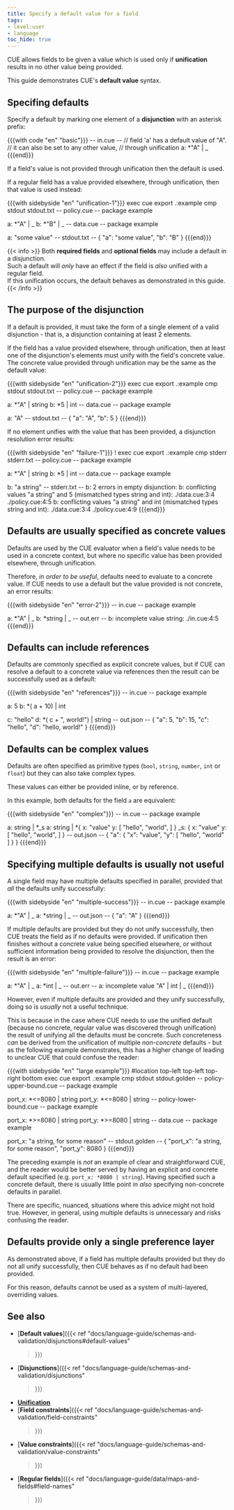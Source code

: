 ```yaml
---
title: Specify a default value for a field
tags:
- level:user
- language
toc_hide: true
---
```


CUE allows fields to be given a value which is used only if **unification**
results in no other value being provided.

This guide demonstrates CUE's **default value** syntax.

## Specifing defaults

Specify a default by marking one element of a **disjunction** with an asterisk
prefix:

{{{with code "en" "basic"}}}
-- in.cue --
// field 'a' has a default value of "A".
// it can also be set to any other value,
// through unification
a: *"A" | _
{{{end}}}

If a field's value is not provided through unification then the default is
used.

If a regular field has a value provided elsewhere, through unification, then
that value is used instead:

{{{with sidebyside "en" "unification-1"}}}
exec cue export .:example
cmp stdout stdout.txt
-- policy.cue --
package example

a: *"A" | _
b: *"B" | _
-- data.cue --
package example

a: "some value"
-- stdout.txt --
{
    "a": "some value",
    "b": "B"
}
{{{end}}}

{{< info >}}
Both **required fields** and **optional fields** may include a default in a
disjunction.\
Such a default will *only* have an effect if the field is *also* unified with a
regular field.\
If this unification occurs, the default behaves as demonstrated in this guide.
{{< /info >}}

## The purpose of the disjunction

If a default is provided, it must take the form of a single element of a valid
disjunction - that is, a disjunction containing at least 2 elements.

If the field has a value provided elsewhere, through unification, then at least
one of the disjunction's elements must unify with the field's concrete value.
The concrete value provided through unification may be the same as the default
value:

{{{with sidebyside "en" "unification-2"}}}
exec cue export .:example
cmp stdout stdout.txt
-- policy.cue --
package example

a: *"A" | string
b: *5 | int
-- data.cue --
package example

a: "A"
-- stdout.txt --
{
    "a": "A",
    "b": 5
}
{{{end}}}

If no element unifies with the value that has been provided, a disjunction
resolution error results:

{{{with sidebyside "en" "failure-1"}}}
! exec cue export .:example
cmp stderr stderr.txt
-- policy.cue --
package example

a: *"A" | string
b: *5 | int
-- data.cue --
package example

b: "a string"
-- stderr.txt --
b: 2 errors in empty disjunction:
b: conflicting values "a string" and 5 (mismatched types string and int):
    ./data.cue:3:4
    ./policy.cue:4:5
b: conflicting values "a string" and int (mismatched types string and int):
    ./data.cue:3:4
    ./policy.cue:4:9
{{{end}}}

## Defaults are usually specified as concrete values

Defaults are used by the CUE evaluator when a field's value needs to be used in
a <!-- FIXME:"concrete context"? -->concrete context, but where no specific
value has been provided elsewhere, through unification.

Therefore, *in order to be useful*, defaults need to evaluate to a concrete
value. If CUE needs to use a default but the value provided is not concrete, an
error results:

{{{with sidebyside "en" "error-2"}}}
-- in.cue --
package example

a: *"A" | _
b: *string | _
-- out.err --
b: incomplete value string:
    ./in.cue:4:5
{{{end}}}

## Defaults can include references

Defaults are commonly specified as explicit concrete values, but if CUE can
resolve a default to a concrete value via references then the result can be
successfully used as a default:

{{{with sidebyside "en" "references"}}}
-- in.cue --
package example

a: 5
b: *( a + 10) | int

c: "hello"
d: *( c + ", world!") | string
-- out.json --
{
    "a": 5,
    "b": 15,
    "c": "hello",
    "d": "hello, world!"
}
{{{end}}}

## Defaults can be complex values

Defaults are often specified as primitive types (`bool`, `string`, `number`,
`int` or `float`) but they can also <!-- FIXME:take? -->take complex types.

These values can either be provided inline, or by reference.

In this example, both defaults for the field `a` are equivalent:

{{{with sidebyside "en" "complex"}}}
-- in.cue --
package example

a: string | *_s
a: string | *{
	x: "value"
	y: [
		"hello",
		"world",
	]
}
_s: {
	x: "value"
	y: [
		"hello",
		"world",
	]
}
-- out.json --
{
    "a": {
        "x": "value",
        "y": [
            "hello",
            "world"
        ]
    }
}
{{{end}}}

## Specifying multiple defaults is usually not useful

A single field may have multiple defaults specified in parallel, provided that
*all* the defaults unify successfully:

{{{with sidebyside "en" "multiple-success"}}}
-- in.cue --
package example

a: *"A" | _
a: *string | _
-- out.json --
{
    "a": "A"
}
{{{end}}}

If multiple defaults are provided but they do not unify successfully, then CUE
treats the field as if no defaults were provided. If unification then finishes
without a concrete value being specified elsewhere, or without sufficient
information being provided to resolve the disjunction, then the result is an
error:

{{{with sidebyside "en" "multiple-failure"}}}
-- in.cue --
package example

a: *"A" | _
a: *int | _
-- out.err --
a: incomplete value "A" | int | _
{{{end}}}

However, even if multiple defaults are provided and they unify successfully,
doing so is *usually* not a useful technique.

This is because in the case where CUE needs to use the unified default (because
no concrete, regular value was discovered through unification) the result of
unifying all the defaults must be concrete. Such concreteness *can* be derived
from the unification of multiple *non-concrete* defaults - but as the following
example demonstrates, this has a higher change of leading to unclear CUE that
could confuse the reader:

{{{with sidebyside "en" "large example"}}}
#location top-left top-left top-right bottom
exec cue export .:example
cmp stdout stdout.golden
-- policy-upper-bound.cue --
package example

port_x: *<=8080 | string
port_y: *<=8080 | string
-- policy-lower-bound.cue --
package example

port_x: *>=8080 | string
port_y: *>=8080 | string
-- data.cue --
package example

port_x: "a string, for some reason"
-- stdout.golden --
{
    "port_x": "a string, for some reason",
    "port_y": 8080
}
{{{end}}}

The preceding example is *not* an example of clear and straightforward CUE, and
the reader would be better served by having an explicit and concrete default
specified (e.g. `port_x: *8080 | string`). Having specified such a concrete
default, there is usually little point in *also* specifying non-concrete
defaults in parallel.

There are specific, nuanced, situations where this advice might not hold true.
However, in general, using multiple defaults is unnecessary and risks confusing
the reader.

## Defaults provide only a single preference layer

As demonstrated above, if a field has multiple defaults provided but they do
not all unify successfully, then CUE behaves as if no default had been
provided.

For this reason, defaults cannot be used as a system of multi-layered,
overriding values.

## See also

- [**Default values**]({{< ref
    "docs/language-guide/schemas-and-validation/disjunctions#default-values"
  >}})
- [**Disjunctions**]({{< ref
    "docs/language-guide/schemas-and-validation/disjunctions"
  >}})
- [**Unification**](TODO)
- [**Field constraints**]({{< ref
    "docs/language-guide/schemas-and-validation/field-constraints"
  >}})
- [**Value constraints**]({{< ref
    "docs/language-guide/schemas-and-validation/value-constraints"
  >}})
- [**Regular fields**]({{< ref
    "docs/language-guide/data/maps-and-fields#field-names"
  >}})
